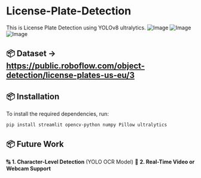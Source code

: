 # License-Plate-Detection

This is License Plate Detection using YOLOv8 ultralytics.
![Image](https://github.com/user-attachments/assets/1fec340b-c416-4fe7-8ff9-0c886446e651)
![Image](https://github.com/user-attachments/assets/9f9681e6-35b2-472e-8af5-fb90af56240f)
![Image](https://github.com/user-attachments/assets/a10fa300-55ed-4246-9eac-78f576079b07)

## 📦 Dataset -> https://public.roboflow.com/object-detection/license-plates-us-eu/3

## 📦 Installation

To install the required dependencies, run:

```bash
pip install streamlit opencv-python numpy Pillow ultralytics
```

## 📦 Future Work
🔠 **1. Character-Level Detection** (YOLO OCR Model)
🎥 **2. Real-Time Video or Webcam Support** 




